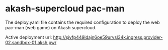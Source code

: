 # akash-supercloud pac-man
The deploy.yaml file contains the required configuration to deploy the web pac-man (web game) on Akash supercloud.

Active deployment url: <http://sjvfp449idajn6oe59urvsl34k.ingress.provider-02.sandbox-01.aksh.pw/>
